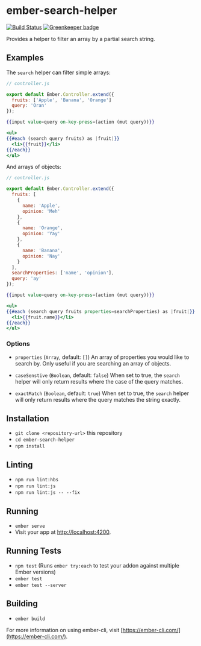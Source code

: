 # ember-search-helper

[![Build Status](https://travis-ci.org/gmurphey/ember-search-helper.svg?branch=master)](https://travis-ci.org/gmurphey/ember-search-helper) [![Greenkeeper badge](https://badges.greenkeeper.io/gmurphey/ember-search-helper.svg)](https://greenkeeper.io/)

Provides a helper to filter an array by a partial search string.

## Examples

The `search` helper can filter simple arrays:

```javascript
// controller.js

export default Ember.Controller.extend({
  fruits: ['Apple', 'Banana', 'Orange']
  query: 'Oran'
});
```

```hbs
{{input value=query on-key-press=(action (mut query))}}

<ul>
{{#each (search query fruits) as |fruit|}}
  <li>{{fruit}}</li>
{{/each}}
</ul>
```

And arrays of objects:

```javascript
// controller.js

export default Ember.Controller.extend({
  fruits: [
    {
      name: 'Apple',
      opinion: 'Meh'
    },
    {
      name: 'Orange',
      opinion: 'Yay'
    },
    {
      name: 'Banana',
      opinion: 'Nay'
    }
  ],
  searchProperties: ['name', 'opinion'],
  query: 'ay'
});
```

```hbs
{{input value=query on-key-press=(action (mut query))}}

<ul>
{{#each (search query fruits properties=searchProperties) as |fruit|}}
  <li>{{fruit.name}}</li>
{{/each}}
</ul>
```

### Options

- `properties` (`Array`, default: `[]`)
  An array of properties you would like to search by. Only useful if you are searching an array of objects.

- `caseSenstive` (`Boolean`, default: `false`)
  When set to true, the `search` helper will only return results where the case of the query matches.

- `exactMatch` (`Boolean`, default: `true`)
  When set to true, the `search` helper will only return results where the query matches the string exactly.


## Installation

* `git clone <repository-url>` this repository
* `cd ember-search-helper`
* `npm install`

## Linting

* `npm run lint:hbs`
* `npm run lint:js`
* `npm run lint:js -- --fix`

## Running

* `ember serve`
* Visit your app at [http://localhost:4200](http://localhost:4200).

## Running Tests

* `npm test` (Runs `ember try:each` to test your addon against multiple Ember versions)
* `ember test`
* `ember test --server`

## Building

* `ember build`

For more information on using ember-cli, visit [https://ember-cli.com/](https://ember-cli.com/).
